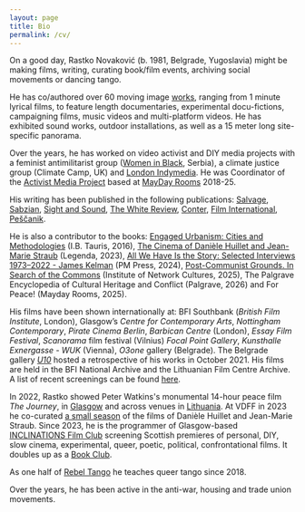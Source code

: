 ```yaml
---
layout: page
title: Bio
permalink: /cv/
---
```


On a good day, Rastko Novaković (b. 1981, Belgrade, Yugoslavia) might be making films, writing, curating book/film events, archiving social movements or dancing tango.

He has co/authored over 60 moving image [works](https://www.rastko.co.uk/all_works/), ranging from 1 minute lyrical films, to feature length documentaries, experimental docu-fictions, campaigning films, music videos and multi-platform videos. He has exhibited sound works, outdoor installations, as well as a 15 meter long site-specific panorama.  
  
Over the years, he has worked on video activist and DIY media projects with a feminist antimilitarist group ([Women in Black](http://zeneucrnom.org/index.php?lang=en), Serbia), a climate justice group (Climate Camp, UK) and [London Indymedia](https://imc.maydayrooms.org/). He was Coordinator of the [Activist Media Project](https://amp.0x2620.org/) based at [MayDay Rooms](https://maydayrooms.org/) 2018-25.  

His writing has been published in the following publications: [Salvage](https://salvage.zone/existence-is-a-guerilla-campaign-an-interview-with-james-kelman/), [Sabzian](https://sabzian.be/authors/rastko-novakovic), [Sight and Sound](https://www.bfi.org.uk/sight-and-sound), [The White Review](https://www.thewhitereview.org/), [Conter](https://www.conter.scot/2023/4/10/theatres-of-war-exposing-the-military-entertainment-complex/), [Film International](https://filmint.nu/counter-gravity-the-films-of-heinz-emigholz-book-review-rastko-novakovic/), [Peščanik](https://pescanik.net/author/rastko-novakovic/). 
  
He is also a contributor to the books: [Engaged Urbanism: Cities and Methodologies](https://www.bloomsbury.com/uk/engaged-urbanism-9781784534592/) (I.B. Tauris, 2016), [The Cinema of Danièle Huillet and Jean-Marie Straub](http://www.mhra.org.uk/publications/mi-14) (Legenda, 2023), [All We Have Is the Story: Selected Interviews 1973–2022 - James Kelman](https://pmpress.org.uk/product/all-we-have-is-the-story/) (PM Press, 2024), [Post-Communist Grounds. In Search of the Commons](https://networkcultures.org/blog/publication/out-now-post-communist-grounds-in-search-of-the-commons/) (Institute of Network Cultures, 2025), The Palgrave Encyclopedia of Cultural Heritage and Conflict (Palgrave, 2026)​ and For Peace! (Mayday Rooms, 2025).  
  
His films have been shown internationally at: BFI Southbank (_British Film Institute_, London), Glasgow’s _Centre for Contemporary Arts_, _Nottingham Contemporary_, _Pirate Cinema Berlin_, _Barbican Centre_ (London), _Essay Film Festival_, _Scanorama_ film festival (Vilnius) _Focal Point Gallery_, _Kunsthalle Exnergasse - WUK_ (Vienna),  _O3one_ gallery (Belgrade). The Belgrade gallery [_U10_](http://u10.rs/2021/landscapes-with-a-guilty-conscience/) hosted a retrospective of his works in October 2021. His films are held in the BFI National Archive and the Lithuanian Film Centre Archive. A list of recent screenings can be found [here](https://www.rastko.co.uk/screenings/).  
  
In 2022, Rastko showed Peter Watkins's monumental 14-hour peace film _The Journey_, in [Glasgow](https://www.rastko.co.uk/resan/) and across venues in [Lithuania](https://ltmkm.lt/renginiai/peter-watkins-kelione-perziuros-peter-watkins-the-journey-screenings-06-10-30-10/). At VDFF in 2023 he co-curated [a small season](http://www.vdff.lt/en/festival/2023/program/daniele-huillet-and-jean-marie-straub-film-retrospective) of the films of Danièle Huillet and Jean-Marie Straub. Since 2023, he is the programmer of Glasgow-based [INCLINATIONS Film Club](https://www.rastko.co.uk/inclinations/) screening Scottish premieres of personal, DIY, slow cinema, experimental, queer, poetic, political, confrontational films. It doubles up as a [Book Club](https://www.rastko.co.uk/book-club/). 

As one half of [Rebel Tango](https://www.rastko.co.uk/rebeltango/) he teaches queer tango since 2018.  
  
Over the years, he has been active in the anti-war, housing and trade union movements.  

